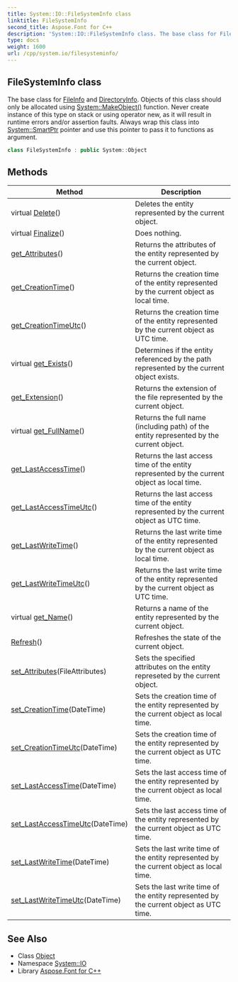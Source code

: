 ```yaml
---
title: System::IO::FileSystemInfo class
linktitle: FileSystemInfo
second_title: Aspose.Font for C++
description: 'System::IO::FileSystemInfo class. The base class for FileInfo and DirectoryInfo. Objects of this class should only be allocated using System::MakeObject() function. Never create instance of this type on stack or using operator new, as it will result in runtime errors and/or assertion faults. Always wrap this class into System::SmartPtr pointer and use this pointer to pass it to functions as argument in C++.'
type: docs
weight: 1600
url: /cpp/system.io/filesysteminfo/
---
```

## FileSystemInfo class


The base class for [FileInfo](../fileinfo/) and [DirectoryInfo](../directoryinfo/). Objects of this class should only be allocated using [System::MakeObject()](../../system/makeobject/) function. Never create instance of this type on stack or using operator new, as it will result in runtime errors and/or assertion faults. Always wrap this class into [System::SmartPtr](../../system/smartptr/) pointer and use this pointer to pass it to functions as argument.

```cpp
class FileSystemInfo : public System::Object
```

## Methods

| Method | Description |
| --- | --- |
| virtual [Delete](./delete/)() | Deletes the entity represented by the current object. |
| virtual [Finalize](./finalize/)() | Does nothing. |
| [get_Attributes](./get_attributes/)() | Returns the attributes of the entity represented by the current object. |
| [get_CreationTime](./get_creationtime/)() | Returns the creation time of the entity represented by the current object as local time. |
| [get_CreationTimeUtc](./get_creationtimeutc/)() | Returns the creation time of the entity represented by the current object as UTC time. |
| virtual [get_Exists](./get_exists/)() | Determines if the entity referenced by the path represented by the current object exists. |
| [get_Extension](./get_extension/)() | Returns the extension of the file represented by the current object. |
| virtual [get_FullName](./get_fullname/)() | Returns the full name (including path) of the entity represented by the current object. |
| [get_LastAccessTime](./get_lastaccesstime/)() | Returns the last access time of the entity represented by the current object as local time. |
| [get_LastAccessTimeUtc](./get_lastaccesstimeutc/)() | Returns the last access time of the entity represented by the current object as UTC time. |
| [get_LastWriteTime](./get_lastwritetime/)() | Returns the last write time of the entity represented by the current object as local time. |
| [get_LastWriteTimeUtc](./get_lastwritetimeutc/)() | Returns the last write time of the entity represented by the current object as UTC time. |
| virtual [get_Name](./get_name/)() | Returns a name of the entity represented by the current object. |
| [Refresh](./refresh/)() | Refreshes the state of the current object. |
| [set_Attributes](./set_attributes/)(FileAttributes) | Sets the specified attributes on the entity represeted by the current object. |
| [set_CreationTime](./set_creationtime/)(DateTime) | Sets the creation time of the entity represented by the current object as local time. |
| [set_CreationTimeUtc](./set_creationtimeutc/)(DateTime) | Sets the creation time of the entity represented by the current object as UTC time. |
| [set_LastAccessTime](./set_lastaccesstime/)(DateTime) | Sets the last access time of the entity represented by the current object as local time. |
| [set_LastAccessTimeUtc](./set_lastaccesstimeutc/)(DateTime) | Sets the last access time of the entity represented by the current object as UTC time. |
| [set_LastWriteTime](./set_lastwritetime/)(DateTime) | Sets the last write time of the entity represented by the current object as local time. |
| [set_LastWriteTimeUtc](./set_lastwritetimeutc/)(DateTime) | Sets the last write time of the entity represented by the current object as UTC time. |
## See Also

* Class [Object](../../system/object/)
* Namespace [System::IO](../)
* Library [Aspose.Font for C++](../../)
